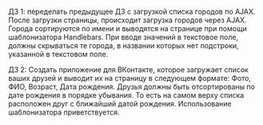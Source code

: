 ДЗ 1: переделать предыдущее ДЗ с загрузкой списка городов по AJAX.
После загрузки страницы, происходит загрузка городов через AJAX.
Города сортируются по имени и выводятся на странице при помощи шаблонизатора Handlebars. При вводе значений в текстовое поле, должны скрываться те города, в названии которых нет подстроки, указанной в текстовом поле.

ДЗ 2:
Создать приложение для ВКонтакте, которое загружает список ваших друзей и выводит их на страницу в следующем формате: Фото, ФИО, Возраст, Дата рождения.
Друзья должны быть отсортированы по дате рождения в порядке убывания. То есть на самом верху списка расположен друг с ближайший датой рождения.
Использование шаблонизатора приветствуется.
